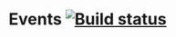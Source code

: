 # Events [![Build status](https://ci.appveyor.com/api/projects/status/h135hfvv274061fi?svg=true)](https://ci.appveyor.com/project/kxrxll/ahj-events1)
